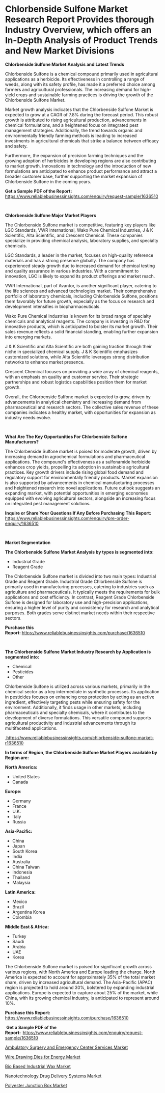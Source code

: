 <p><h1>Chlorbenside Sulfone Market Research Report Provides thorough Industry Overview, which offers an In-Depth Analysis of Product Trends and New Market Divisions</h1></p><p><strong>Chlorbenside Sulfone Market Analysis and Latest Trends</strong></p>
<p><p>Chlorbenside Sulfone is a chemical compound primarily used in agricultural applications as a herbicide. Its effectiveness in controlling a range of weeds, along with its safety profile, has made it a preferred choice among farmers and agricultural professionals. The increasing demand for high-yield crops and sustainable farming practices is driving the growth of the Chlorbenside Sulfone Market.</p><p>Market growth analysis indicates that the Chlorbenside Sulfone Market is expected to grow at a CAGR of 7.8% during the forecast period. This robust growth is attributed to rising agricultural production, advancements in chemical formulations, and a heightened focus on integrated pest management strategies. Additionally, the trend towards organic and environmentally friendly farming methods is leading to increased investments in agricultural chemicals that strike a balance between efficacy and safety.</p><p>Furthermore, the expansion of precision farming techniques and the growing adoption of herbicides in developing regions are also contributing to market growth. Innovations in technology and the introduction of new formulations are anticipated to enhance product performance and attract a broader customer base, further supporting the market expansion of Chlorbenside Sulfone in the coming years.</p></p>
<p><strong>Get a Sample PDF of the Report:&nbsp;</strong> <a href="https://www.reliablebusinessinsights.com/enquiry/request-sample/1636510?utm_campaign=1138&utm_medium=2&utm_source=Github&utm_content=ia&utm_term=07122024&utm_id=chlorbenside-sulfone">https://www.reliablebusinessinsights.com/enquiry/request-sample/1636510</a></p>
<p>&nbsp;</p>
<p><strong>Chlorbenside Sulfone Major Market Players</strong></p>
<p><p>The Chlorbenside Sulfone market is competitive, featuring key players like LGC Standards, VWR International, Wako Pure Chemical Industries, J & K Scientific, Alta Scientific, and Crescent Chemical. These companies specialize in providing chemical analysis, laboratory supplies, and specialty chemicals.</p><p>LGC Standards, a leader in the market, focuses on high-quality reference materials and has a strong presence globally. The company has experienced steady growth due to increased demand for chemical testing and quality assurance in various industries. With a commitment to innovation, LGC is likely to expand its product offerings and market reach.</p><p>VWR International, part of Avantor, is another significant player, catering to the life sciences and advanced technologies market. Their comprehensive portfolio of laboratory chemicals, including Chlorbenside Sulfone, positions them favorably for future growth, especially as the focus on research and development intensifies in biopharmaceuticals.</p><p>Wako Pure Chemical Industries is known for its broad range of specialty chemicals and analytical reagents. The company is investing in R&D for innovative products, which is anticipated to bolster its market growth. Their sales revenue reflects a solid financial standing, enabling further expansion into emerging markets.</p><p>J & K Scientific and Alta Scientific are both gaining traction through their niche in specialized chemical supply. J & K Scientific emphasizes customized solutions, while Alta Scientific leverages strong distribution networks to enhance market presence.</p><p>Crescent Chemical focuses on providing a wide array of chemical reagents, with an emphasis on quality and customer service. Their strategic partnerships and robust logistics capabilities position them for market growth.</p><p>Overall, the Chlorbenside Sulfone market is expected to grow, driven by advancements in analytical chemistry and increasing demand from pharmaceutical and research sectors. The collective sales revenue of these companies indicates a healthy market, with opportunities for expansion as industry needs evolve.</p></p>
<p>&nbsp;</p>
<p><strong>What Are The Key Opportunities For Chlorbenside Sulfone Manufacturers?</strong></p>
<p><p>The Chlorbenside Sulfone market is poised for moderate growth, driven by increasing demand in agrochemical formulations and pharmaceutical applications. The compound's effectiveness as a sulfonamide herbicide enhances crop yields, propelling its adoption in sustainable agricultural practices. Key growth drivers include rising global food demand and regulatory support for environmentally friendly products. Market expansion is also supported by advancements in chemical manufacturing processes and heightened research into novel applications. Future outlook suggests an expanding market, with potential opportunities in emerging economies equipped with evolving agricultural sectors, alongside an increasing focus on integrated pest management solutions.</p></p>
<p><strong>Inquire or Share Your Questions If Any Before Purchasing This Report:</strong> <a href="https://www.reliablebusinessinsights.com/enquiry/pre-order-enquiry/1636510?utm_campaign=1138&utm_medium=2&utm_source=Github&utm_content=ia&utm_term=07122024&utm_id=chlorbenside-sulfone">https://www.reliablebusinessinsights.com/enquiry/pre-order-enquiry/1636510</a></p>
<p>&nbsp;</p>
<p><strong>Market Segmentation</strong></p>
<p><strong>The Chlorbenside Sulfone Market Analysis by types is segmented into:</strong></p>
<p><ul><li>Industrial Grade</li><li>Reagent Grade</li></ul></p>
<p><p>The Chlorbenside Sulfone market is divided into two main types: Industrial Grade and Reagent Grade. Industrial Grade Chlorbenside Sulfone is primarily used in manufacturing processes, catering to industries such as agriculture and pharmaceuticals. It typically meets the requirements for bulk applications and cost efficiency. In contrast, Reagent Grade Chlorbenside Sulfone is designed for laboratory use and high-precision applications, ensuring a higher level of purity and consistency for research and analytical purposes. Both grades serve distinct market needs within their respective sectors.</p></p>
<p><strong>Purchase this Report:&nbsp;</strong><a href="https://www.reliablebusinessinsights.com/purchase/1636510?utm_campaign=1138&utm_medium=2&utm_source=Github&utm_content=ia&utm_term=07122024&utm_id=chlorbenside-sulfone">https://www.reliablebusinessinsights.com/purchase/1636510</a></p>
<p>&nbsp;</p>
<p><strong>The Chlorbenside Sulfone Market Industry Research by Application is segmented into:</strong></p>
<p><ul><li>Chemical</li><li>Pesticides</li><li>Other</li></ul></p>
<p><p>Chlorbenside Sulfone is utilized across various markets, primarily in the chemical sector as a key intermediate in synthetic processes. Its application in pesticides focuses on enhancing crop protection by acting as an active ingredient, effectively targeting pests while ensuring safety for the environment. Additionally, it finds usage in other markets, including pharmaceuticals and specialty chemicals, where it contributes to the development of diverse formulations. This versatile compound supports agricultural productivity and industrial advancements through its multifaceted applications.</p></p>
<p><a href="https://www.reliablebusinessinsights.com/chlorbenside-sulfone-market-r1636510?utm_campaign=1138&utm_medium=2&utm_source=Github&utm_content=ia&utm_term=07122024&utm_id=chlorbenside-sulfone">&nbsp;https://www.reliablebusinessinsights.com/chlorbenside-sulfone-market-r1636510</a></p>
<p><strong>In terms of Region, the Chlorbenside Sulfone Market Players available by Region are:</strong></p>
<p>
    <p> <strong> North America: </strong>
        <ul>
            <li>United States</li>
            <li>Canada</li>
        </ul>
        </p> 
    <p> <strong> Europe: </strong>
        <ul>
            <li>Germany</li>
            <li>France</li>
            <li>U.K.</li>
            <li>Italy</li>
            <li>Russia</li>
        </ul>
        </p> 
    <p> <strong> Asia-Pacific: </strong>
        <ul>
            <li>China</li>
            <li>Japan</li>
            <li>South Korea</li>
            <li>India</li>
            <li>Australia</li>
            <li>China Taiwan</li>
            <li>Indonesia</li>
            <li>Thailand</li>
            <li>Malaysia</li>
        </ul>
        </p> 
    <p> <strong> Latin America: </strong>
        <ul>
            <li>Mexico</li>
            <li>Brazil</li>
            <li>Argentina Korea</li>
            <li>Colombia</li>
        </ul>
        </p> 
    <p> <strong> Middle East & Africa: </strong>
        <ul>
            <li>Turkey</li>
            <li>Saudi</li>
            <li>Arabia</li>
            <li>UAE</li>
            <li>Korea</li>
        </ul>
    </p>
    </p>
<p><p>The Chlorbenside Sulfone market is poised for significant growth across various regions, with North America and Europe leading the charge. North America is expected to account for approximately 35% of the total market share, driven by increased agricultural demand. The Asia-Pacific (APAC) region is projected to hold around 30%, bolstered by expanding industrial applications. Europe is expected to capture about 25% of the market, while China, with its growing chemical industry, is anticipated to represent around 10%.</p></p>
<p><strong>Purchase this Report: </strong><a href="https://www.reliablebusinessinsights.com/purchase/1636510?utm_campaign=1138&utm_medium=2&utm_source=Github&utm_content=ia&utm_term=07122024&utm_id=chlorbenside-sulfone">https://www.reliablebusinessinsights.com/purchase/1636510</a></p>
<p>&nbsp;<strong>Get a Sample PDF of the Report:&nbsp;&nbsp;</strong><a href="https://www.reliablebusinessinsights.com/enquiry/request-sample/1636510?utm_campaign=1138&utm_medium=2&utm_source=Github&utm_content=ia&utm_term=07122024&utm_id=chlorbenside-sulfone">https://www.reliablebusinessinsights.com/enquiry/request-sample/1636510</a></p>
<p><strong></strong></p>
<p><p><a href="https://www.linkedin.com/pulse/analyzing-ambulatory-surgery-emergency-center-services-qek6e?utm_campaign=1138&utm_medium=2&utm_source=Github&utm_content=ia&utm_term=07122024&utm_id=chlorbenside-sulfone">Ambulatory Surgery and Emergency Center Services Market</a></p><p><a href="https://issuu.com/reportprime-2/docs/wire-drawing-dies-for-energy-market-size-2030.pptx?utm_campaign=1138&utm_medium=2&utm_source=Github&utm_content=ia&utm_term=07122024&utm_id=chlorbenside-sulfone">Wire Drawing Dies for Energy Market</a></p><p><a href="https://github.com/jerhoskinson197676/Market-Research-Report-List-1/blob/main/bio-based-industrial-wax-market.md?utm_campaign=1138&utm_medium=2&utm_source=Github&utm_content=ia&utm_term=07122024&utm_id=chlorbenside-sulfone">Bio Based Industrial Wax Market</a></p><p><a href="https://www.linkedin.com/pulse/empowering-stakeholders-insights-from-nanotechnology-drug-higrc?utm_campaign=1138&utm_medium=2&utm_source=Github&utm_content=ia&utm_term=07122024&utm_id=chlorbenside-sulfone">Nanotechnology Drug Delivery Systems Market</a></p><p><a href="https://issuu.com/reportprime-2/docs/polyester-junction-box-market-size-2030.pptx?utm_campaign=1138&utm_medium=2&utm_source=Github&utm_content=ia&utm_term=07122024&utm_id=chlorbenside-sulfone">Polyester Junction Box Market</a></p></p>